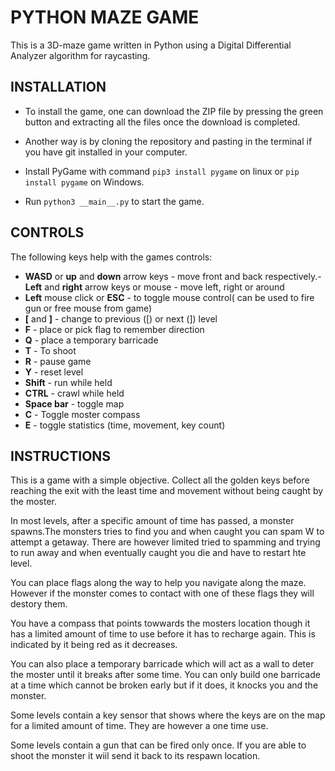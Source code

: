 # PYTHON MAZE GAME

This is a 3D-maze game written in Python using a Digital Differential Analyzer algorithm for raycasting.

## INSTALLATION

- To install the game, one can download the ZIP file by pressing the green button and extracting all the files once the download is completed.

- Another way is by cloning the repository and pasting in the terminal if you have git installed in your computer.
- Install PyGame with command `pip3 install pygame` on linux or `pip install pygame` on Windows.
- Run `python3 __main__.py` to start the game.

## CONTROLS

The following keys help with the games controls:

- **WASD** or **up** and **down** arrow keys - move front and back respectively.- **Left** and **right** arrow keys or mouse - move left, right or around
- **Left** mouse click or **ESC** - to toggle mouse control( can be used to fire gun or free mouse from game)
- **[** and **]** - change to previous ([) or next (]) level
- **F** - place or pick flag to remember direction
- **Q** - place a temporary barricade
- **T** - To shoot
- **R** - pause game
- **Y** - reset level
- **Shift** - run while held
- **CTRL** - crawl while held
- **Space bar** - toggle map
- **C** - Toggle moster compass
- **E** - toggle statistics (time, movement, key count)

## INSTRUCTIONS

This is a game with a simple objective. Collect all the golden keys before reaching the exit with the least time and movement without being caught by the moster.

In most levels, after a specific amount of time has passed, a monster spawns.The monsters tries to find you and when caught you can spam W to attempt a getaway. There are however limited tried to spamming and trying to run away and when eventually caught you die and have to restart hte level.

You can place flags along the way to help you navigate along the maze. However if the monster comes to contact with one of these flags they will destory them.

You have a compass that points towwards the mosters location though it has a limited amount of time to use before it has to recharge again. This is indicated by it being red as it decreases.

You can also place a temporary barricade which will act as a wall to deter the moster until it breaks after some time. You can only build one barricade at a time which cannot be broken early but if it does, it knocks you and the monster.

Some levels contain a key sensor that shows where the keys are on the map for a limited amount of time. They are however a one time use.

Some levels contain a gun that can be fired only once. If you are able to shoot the monster it wiil send it back to its respawn location.
